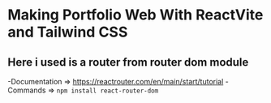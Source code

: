 # Making Portfolio Web With ReactVite and Tailwind CSS 
## Here i used is a router from router dom module 
-Documentation => https://reactrouter.com/en/main/start/tutorial
-Commands => ```npm install react-router-dom```

